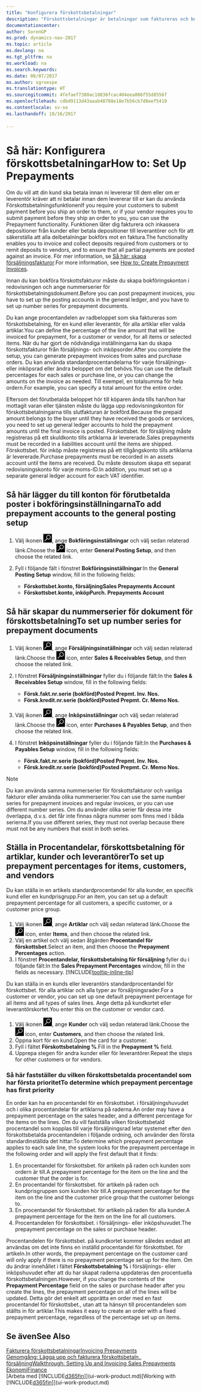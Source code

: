 ```yaml
---
title: "Konfigurera förskottsbetalningar"
description: "Förskottsbetalningar är betalningar som faktureras och bokförs för en försäljnings- eller inköpsorder före slutfaktureringen. Du kan till exempel kräva en deposition innan du tillverkar artiklar mot order eller också kan du kräva betalning innan du levererar artiklar till en kund. Med hjälp av funktionen för förskottsbetalning kan du fakturera och inkassera depositioner från kunder eller betala depositioner till leverantörer. På så sätt kan du se till att alla betalningar bokförs mot en faktura."
documentationcenter: 
author: SorenGP
ms.prod: dynamics-nav-2017
ms.topic: article
ms.devlang: na
ms.tgt_pltfrm: na
ms.workload: na
ms.search.keywords: 
ms.date: 08/07/2017
ms.author: sgroespe
ms.translationtype: HT
ms.sourcegitcommit: 4fefaef7380ac10836fcac404eea006f55d8556f
ms.openlocfilehash: cdbd9113d43aaab48788e18e7b56cb7d8eef5410
ms.contentlocale: sv-se
ms.lasthandoff: 10/16/2017

---
```

# <a name="how-to-set-up-prepayments"></a><span data-ttu-id="b549b-106">Så här: Konfigurera förskottsbetalningar</span><span class="sxs-lookup"><span data-stu-id="b549b-106">How to: Set Up Prepayments</span></span>
<span data-ttu-id="b549b-107">Om du vill att din kund ska betala innan ni levererar till dem eller om er leverentör kräver att ni betalar innan dem levererar till er kan du använda Förskottsbetalningsfunktionen</span><span class="sxs-lookup"><span data-stu-id="b549b-107">If you require your customers to submit payment before you ship an order to them, or if your vendor requires you to submit payment before they ship an order to you, you can use the Prepayment functionality.</span></span> <span data-ttu-id="b549b-108">Funktionen låter dig fakturera och inkassera depositioner från kunder eller betala depositioner till leverantörer och för att säkerställa att alla delbetalningar bokförs mot en faktura.</span><span class="sxs-lookup"><span data-stu-id="b549b-108">The functionality enables you to invoice and collect deposits required from customers or to remit deposits to vendors, and to ensure that all partial payments are posted against an invoice.</span></span> <span data-ttu-id="b549b-109">För mer information, se [Så här: skapa försäljningsfakturor](finance-how-to-create-prepayment-invoices.md).</span><span class="sxs-lookup"><span data-stu-id="b549b-109">For more information, see [How to: Create Prepayment Invoices](finance-how-to-create-prepayment-invoices.md).</span></span>

<span data-ttu-id="b549b-110">Innan du kan bokföra förskottsfakturor måste du skapa bokföringskonton i redovisningen och ange nummerserier för förskottsbetalningsdokument.</span><span class="sxs-lookup"><span data-stu-id="b549b-110">Before you can post prepayment invoices, you have to set up the posting accounts in the general ledger, and you have to set up number series for prepayment documents.</span></span>  

<span data-ttu-id="b549b-111">Du kan ange procentandelen av radbeloppet som ska faktureras som förskottsbetalning, för en kund eller leverantör, för alla artiklar eller valda artiklar.</span><span class="sxs-lookup"><span data-stu-id="b549b-111">You can define the percentage of the line amount that will be invoiced for prepayment, for a customer or vendor, for all items or selected items.</span></span> <span data-ttu-id="b549b-112">När du har gjort de nödvändiga inställningarna kan du skapa förskottsfakturor från försäljnings- och inköpsorder.</span><span class="sxs-lookup"><span data-stu-id="b549b-112">After you complete the setup, you can generate prepayment invoices from sales and purchase orders.</span></span> <span data-ttu-id="b549b-113">Du kan använda standardprocentandelarna för varje försäljnings- eller inköpsrad eller ändra beloppet om det behövs.</span><span class="sxs-lookup"><span data-stu-id="b549b-113">You can use the default percentages for each sales or purchase line, or you can change the amounts on the invoice as needed.</span></span> <span data-ttu-id="b549b-114">Till exempel, en totalsumma för hela ordern.</span><span class="sxs-lookup"><span data-stu-id="b549b-114">For example, you can specify a total amount for the entire order.</span></span>  

<span data-ttu-id="b549b-115">Eftersom det förutbetalda beloppet hör till köparen ända tills han/hon har mottagit varan eller tjänsten måste du lägga upp redovisningskonton för förskottsbetalningarna tills slutfakturan är bokförd.</span><span class="sxs-lookup"><span data-stu-id="b549b-115">Because the prepaid amount belongs to the buyer until they have received the goods or services, you need to set up general ledger accounts to hold the prepayment amounts until the final invoice is posted.</span></span> <span data-ttu-id="b549b-116">Förskottsbet. för försäljning måste registreras på ett skuldkonto tills artiklarna är levererade.</span><span class="sxs-lookup"><span data-stu-id="b549b-116">Sales prepayments must be recorded in a liabilities account until the items are shipped.</span></span> <span data-ttu-id="b549b-117">Förskottsbet. för inköp måste registreras på ett tillgångskonto tills artiklarna är levererade.</span><span class="sxs-lookup"><span data-stu-id="b549b-117">Purchase prepayments must be recorded in an assets account until the items are received.</span></span> <span data-ttu-id="b549b-118">Du måste dessutom skapa ett separat redovisningskonto för varje moms-ID.</span><span class="sxs-lookup"><span data-stu-id="b549b-118">In addition, you must set up a separate general ledger account for each VAT identifier.</span></span>

## <a name="to-add-prepayment-accounts-to-the-general-posting-setup"></a><span data-ttu-id="b549b-119">Så här lägger du till konton för förutbetalda poster i bokföringsinställningarna</span><span class="sxs-lookup"><span data-stu-id="b549b-119">To add prepayment accounts to the general posting setup</span></span>  

1. <span data-ttu-id="b549b-120">Välj ikonen ![Söka efter sida eller rapport](media/ui-search/search_small.png "ikonen Söka efter sida eller rapport"), ange **Bokföringsinställningar** och välj sedan relaterad länk.</span><span class="sxs-lookup"><span data-stu-id="b549b-120">Choose the ![Search for Page or Report](media/ui-search/search_small.png "Search for Page or Report icon") icon, enter **General Posting Setup**, and then choose the related link.</span></span>
2. <span data-ttu-id="b549b-121">Fyll i följande fält i fönstret **Bokföringsinställningar**:</span><span class="sxs-lookup"><span data-stu-id="b549b-121">In the **General Posting Setup** window, fill in the following fields:</span></span>  

    - <span data-ttu-id="b549b-122">**Förskottsbet.konto, försäljning**</span><span class="sxs-lookup"><span data-stu-id="b549b-122">**Sales Prepayments Account**</span></span>  
    - <span data-ttu-id="b549b-123">**Förskottsbet.konto, inköp**</span><span class="sxs-lookup"><span data-stu-id="b549b-123">**Purch. Prepayments Account**</span></span>  

## <a name="to-set-up-number-series-for-prepayment-documents"></a><span data-ttu-id="b549b-124">Så här skapar du nummerserier för dokument för förskottsbetalning</span><span class="sxs-lookup"><span data-stu-id="b549b-124">To set up number series for prepayment documents</span></span>  

1. <span data-ttu-id="b549b-125">Välj ikonen ![Söka efter sida eller rapport](media/ui-search/search_small.png "ikonen Söka efter sida eller rapport"), ange **Försäljningsinställningar** och välj sedan relaterad länk.</span><span class="sxs-lookup"><span data-stu-id="b549b-125">Choose the ![Search for Page or Report](media/ui-search/search_small.png "Search for Page or Report icon") icon, enter **Sales & Receivables Setup**, and then choose the related link.</span></span>
2. <span data-ttu-id="b549b-126">I fönstret **Försäljningsinställningar** fyller du i följande fält:</span><span class="sxs-lookup"><span data-stu-id="b549b-126">In the **Sales & Receivables Setup** window, fill in the following fields:</span></span>  

   - <span data-ttu-id="b549b-127">**Försk.fakt.nr.serie (bokförd)**</span><span class="sxs-lookup"><span data-stu-id="b549b-127">**Posted Prepmt. Inv. Nos.**</span></span>
   - <span data-ttu-id="b549b-128">**Försk.kredit.nr.serie (bokförd)**</span><span class="sxs-lookup"><span data-stu-id="b549b-128">**Posted Prepmt. Cr. Memo Nos.**</span></span>

1. <span data-ttu-id="b549b-129">Välj ikonen ![Söka efter sida eller rapport](media/ui-search/search_small.png "ikonen Söka efter sida eller rapport"), ange **Inköpsinställningar** och välj sedan relaterad länk.</span><span class="sxs-lookup"><span data-stu-id="b549b-129">Choose the ![Search for Page or Report](media/ui-search/search_small.png "Search for Page or Report icon") icon, enter **Purchases & Payables Setup**, and then choose the related link.</span></span>
2. <span data-ttu-id="b549b-130">I fönstret **Inköpsinställningar** fyller du i följande fält:</span><span class="sxs-lookup"><span data-stu-id="b549b-130">In the **Purchases & Payables Setup** window, fill in the following fields:</span></span>

    - <span data-ttu-id="b549b-131">**Försk.fakt.nr.serie (bokförd)**</span><span class="sxs-lookup"><span data-stu-id="b549b-131">**Posted Prepmt. Inv. Nos.**</span></span>
    - <span data-ttu-id="b549b-132">**Försk.kredit.nr.serie (bokförd)**</span><span class="sxs-lookup"><span data-stu-id="b549b-132">**Posted Prepmt. Cr. Memo Nos.**</span></span>

> [!NOTE]  
>  <span data-ttu-id="b549b-133">Du kan använda samma nummerserier för förskottsfakturor och vanliga fakturor eller använda olika nummerserier.</span><span class="sxs-lookup"><span data-stu-id="b549b-133">You can use the same number series for prepayment invoices and regular invoices, or you can use different number series.</span></span> <span data-ttu-id="b549b-134">Om du använder olika serier får dessa inte överlappa, d.v.s. det får inte finnas några nummer som finns med i båda serierna.</span><span class="sxs-lookup"><span data-stu-id="b549b-134">If you use different series, they must not overlap because there must not be any numbers that exist in both series.</span></span>  

## <a name="to-set-up-prepayment-percentages-for-items-customers-and-vendors"></a><span data-ttu-id="b549b-135">Ställa in Procentandelar, förskottsbetalning för artiklar, kunder och leverantörer</span><span class="sxs-lookup"><span data-stu-id="b549b-135">To set up prepayment percentages for items, customers, and vendors</span></span>  
<span data-ttu-id="b549b-136">Du kan ställa in en artikels standardprocentandel för alla kunder, en specifik kund eller en kundprisgrupp.</span><span class="sxs-lookup"><span data-stu-id="b549b-136">For an item, you can set up a default prepayment percentage for all customers, a specific customer, or a customer price group.</span></span>  

1. <span data-ttu-id="b549b-137">Välj ikonen ![Söka efter sida eller rapport](media/ui-search/search_small.png "ikonen Söka efter sida eller rapport"), ange **Artiklar** och välj sedan relaterad länk.</span><span class="sxs-lookup"><span data-stu-id="b549b-137">Choose the ![Search for Page or Report](media/ui-search/search_small.png "Search for Page or Report icon") icon, enter **Items**, and then choose the related link.</span></span>
2. <span data-ttu-id="b549b-138">Välj en artikel och välj sedan åtgärden **Procentandel för förskottsbet**.</span><span class="sxs-lookup"><span data-stu-id="b549b-138">Select an item, and then choose the **Prepayment Percentages** action.</span></span>  
3. <span data-ttu-id="b549b-139">I fönstret **Procentandelar, förskottsbetalning för försäljning** fyller du i följande fält:</span><span class="sxs-lookup"><span data-stu-id="b549b-139">In the **Sales Prepayment Percentages** window, fill in the fields as necessary.</span></span> [!INCLUDE[tooltip-inline-tip](includes/tooltip-inline-tip_md.md)]

<span data-ttu-id="b549b-140">Du kan ställa in en kunds eller leverantörs standardprocentandel för förskottsbet. för alla artiklar och alla typer av försäljningsrader.</span><span class="sxs-lookup"><span data-stu-id="b549b-140">For a customer or vendor, you can set up one default prepayment percentage for all items and all types of sales lines.</span></span> <span data-ttu-id="b549b-141">Ange detta på kundkortet eller leverantörskortet.</span><span class="sxs-lookup"><span data-stu-id="b549b-141">You enter this on the customer or vendor card.</span></span>

1. <span data-ttu-id="b549b-142">Välj ikonen ![Söka efter sida eller rapport](media/ui-search/search_small.png "ikonen Söka efter sida eller rapport"), ange **Kunder** och välj sedan relaterad länk.</span><span class="sxs-lookup"><span data-stu-id="b549b-142">Choose the ![Search for Page or Report](media/ui-search/search_small.png "Search for Page or Report icon") icon, enter **Customers**, and then choose the related link.</span></span>
2. <span data-ttu-id="b549b-143">Öppna kort för en kund.</span><span class="sxs-lookup"><span data-stu-id="b549b-143">Open the card for a customer.</span></span>
3. <span data-ttu-id="b549b-144">Fyll i fältet **Förskottsbetalning %**.</span><span class="sxs-lookup"><span data-stu-id="b549b-144">Fill in the **Prepayment %** field.</span></span>
4. <span data-ttu-id="b549b-145">Upprepa stegen för andra kunder eller för leverantörer.</span><span class="sxs-lookup"><span data-stu-id="b549b-145">Repeat the steps for other customers or for vendors.</span></span>  

### <a name="to-determine-which-prepayment-percentage-has-first-priority"></a><span data-ttu-id="b549b-146">Så här fastställer du vilken förskottsbetalda procentandel som har första prioritet</span><span class="sxs-lookup"><span data-stu-id="b549b-146">To determine which prepayment percentage has first priority</span></span>  
<span data-ttu-id="b549b-147">En order kan ha en procentandel för en förskottsbet. i försäljningshuvudet och i olika procentandelar för artiklarna på raderna.</span><span class="sxs-lookup"><span data-stu-id="b549b-147">An order may have a prepayment percentage on the sales header, and a different percentage for the items on the lines.</span></span> <span data-ttu-id="b549b-148">Om du vill fastställa vilken förskottsbetald procentandel som kopplas till varje försäljningsrad letar systemet efter den förskottsbetalda procentandelen i följande ordning, och använder den första standardinställda det hittar:</span><span class="sxs-lookup"><span data-stu-id="b549b-148">To determine which prepayment percentage applies to each sale line, the system looks for the prepayment percentage in the following order and will apply the first default that it finds:</span></span>  
1. <span data-ttu-id="b549b-149">En procentandel för förskottsbet. för artikeln på raden och kunden som ordern är till.</span><span class="sxs-lookup"><span data-stu-id="b549b-149">A prepayment percentage for the item on the line and the customer that the order is for.</span></span>  
2. <span data-ttu-id="b549b-150">En procentandel för förskottsbet. för artikeln på raden och kundprisgruppen som kunden hör till.</span><span class="sxs-lookup"><span data-stu-id="b549b-150">A prepayment percentage for the item on the line and the customer price group that the customer belongs to.</span></span>  
3. <span data-ttu-id="b549b-151">En procentandel för förskottsbet. för artikeln på raden för alla kunder.</span><span class="sxs-lookup"><span data-stu-id="b549b-151">A prepayment percentage for the item on the line for all customers.</span></span>  
4. <span data-ttu-id="b549b-152">Procentandelen för förskottsbet. i försäljnings- eller inköpshuvudet.</span><span class="sxs-lookup"><span data-stu-id="b549b-152">The prepayment percentage on the sales or purchase header.</span></span>  

<span data-ttu-id="b549b-153">Procentandelen för förskottsbet. på kundkortet kommer således endast att användas om det inte finns en inställd procentandel för förskottsbet. för artikeln.</span><span class="sxs-lookup"><span data-stu-id="b549b-153">In other words, the prepayment percentage on the customer card will only apply if there is no prepayment percentage set up for the item.</span></span> <span data-ttu-id="b549b-154">Om du ändrar innehållet i fältet **Förskottsbetalning %** i försäljnings- eller inköpshuvudet efter att du har skapat raderna uppdateras den procentuella förskottsbetalningen.</span><span class="sxs-lookup"><span data-stu-id="b549b-154">However, if you change the contents of the **Prepayment Percentage** field on the sales or purchase header after you create the lines, the prepayment percentage on all of the lines will be updated.</span></span> <span data-ttu-id="b549b-155">Detta gör det enkelt att upprätta en order med en fast procentandel för förskottsbet., utan att ta hänsyn till procentandelen som ställts in för artiklar.</span><span class="sxs-lookup"><span data-stu-id="b549b-155">This makes it easy to create an order with a fixed prepayment percentage, regardless of the percentage set up on items.</span></span>

## <a name="see-also"></a><span data-ttu-id="b549b-156">Se även</span><span class="sxs-lookup"><span data-stu-id="b549b-156">See Also</span></span>  
[<span data-ttu-id="b549b-157">Fakturera förskottsbetalningar</span><span class="sxs-lookup"><span data-stu-id="b549b-157">Invoicing Prepayments</span></span>](finance-invoice-prepayments.md)  
[<span data-ttu-id="b549b-158">Genomgång: Lägga upp och fakturera förskottsbetaln., försäljning</span><span class="sxs-lookup"><span data-stu-id="b549b-158">Walkthrough: Setting Up and Invoicing Sales Prepayments</span></span>](walkthrough-setting-up-and-invoicing-sales-prepayments.md)  
[<span data-ttu-id="b549b-159">Ekonomi</span><span class="sxs-lookup"><span data-stu-id="b549b-159">Finance</span></span>](finance.md)  
<span data-ttu-id="b549b-160">[Arbeta med [!INCLUDE[d365fin](includes/d365fin_md.md)]](ui-work-product.md)</span><span class="sxs-lookup"><span data-stu-id="b549b-160">[Working with [!INCLUDE[d365fin](includes/d365fin_md.md)]](ui-work-product.md)</span></span>

